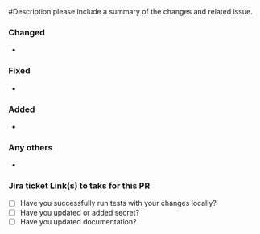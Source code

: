 #Description
please include a summary of the changes and related issue.
### Changed
*
### Fixed
*
### Added
*
### Any others
*
### Jira ticket Link(s) to taks for this PR
- [ ] Have you successfully run tests with your changes locally?
- [ ] Have you updated or added secret?
- [ ] Have you updated documentation?
